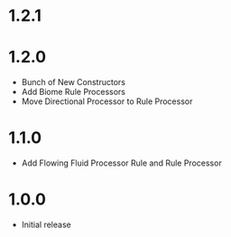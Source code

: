 # 1.2.1

# 1.2.0
- Bunch of New Constructors
- Add Biome Rule Processors
- Move Directional Processor to Rule Processor

# 1.1.0
- Add Flowing Fluid Processor Rule and Rule Processor

# 1.0.0
- Initial release